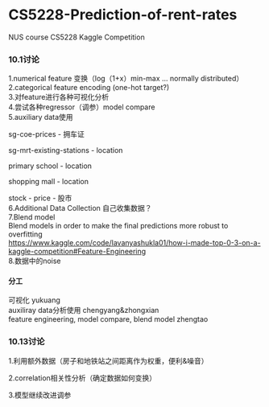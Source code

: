 # CS5228-Prediction-of-rent-rates
NUS course CS5228 Kaggle Competition

### 10.1讨论
1.numerical feature 变换（log（1+x）min-max ... normally distributed）</br>
2.categorical feature encoding (one-hot target?)</br>
3.对feature进行各种可视化分析</br>
4.尝试各种regressor（调参）model compare</br>
5.auxiliary data使用</br>

sg-coe-prices - 拥车证 </br>

sg-mrt-existing-stations - location </br>

primary school - location</br>

shopping mall - location</br>

stock - price - 股市</br>
6.Additional Data Collection 自己收集数据？</br>
7.Blend model</br>
Blend models in order to make the final predictions more robust to overfitting</br>
https://www.kaggle.com/code/lavanyashukla01/how-i-made-top-0-3-on-a-kaggle-competition#Feature-Engineering</br>
8.数据中的noise</br>

#### 分工
可视化 yukuang</br>
auxiliray data分析使用 chengyang&zhongxian</br>
feature engineering, model compare, blend model  zhengtao</br>

### 10.13讨论
1.利用额外数据（房子和地铁站之间距离作为权重，便利&噪音）</br>

2.correlation相关性分析（确定数据如何变换）</br>

3.模型继续改进调参</br>
